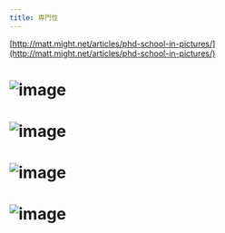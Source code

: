 ```yaml
---
title: 専門性
---
```


[http://matt.might.net/articles/phd-school-in-pictures/](http://matt.might.net/articles/phd-school-in-pictures/)

# ![image](https://gyazo.com/b9ad6a7273a186e92f51fc1d14e805f3/thumb/1000)

# ![image](https://gyazo.com/0a4d94d59e2e91dbf697231352df76ad/thumb/1000)

# ![image](https://gyazo.com/fe81b02cb9b96410fded25543c02ec51/thumb/1000)

# ![image](https://gyazo.com/fce8bf3e7fcecd379c98c3a4b8dd3dd5/thumb/1000)
